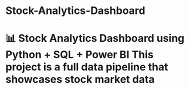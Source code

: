 # Stock-Analytics-Dashboard
# 📊 Stock Analytics Dashboard using Python + SQL + Power BI  This project is a full data pipeline that showcases stock market data 
